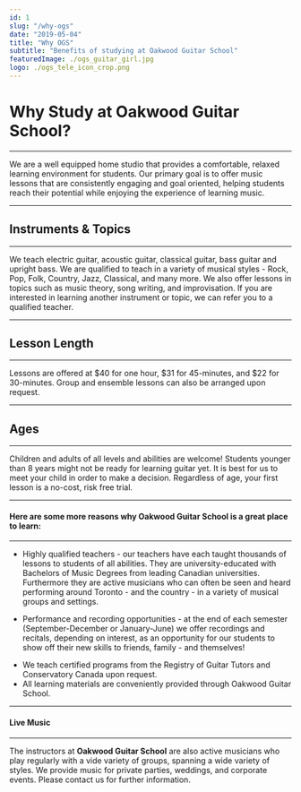 ```yaml
---
id: 1
slug: "/why-ogs"
date: "2019-05-04"
title: "Why OGS"
subtitle: "Benefits of studying at Oakwood Guitar School"
featuredImage: ./ogs_guitar_girl.jpg
logo: ./ogs_tele_icon_crop.png
---
```


# **Why Study at Oakwood Guitar School?**
---
We are a well equipped home studio that provides a comfortable, relaxed learning environment for students. Our primary goal is to offer music lessons that are consistently engaging and goal oriented, helping students reach their potential while enjoying the experience of learning music.  

---
## **Instruments & Topics**
---
We teach electric guitar, acoustic guitar, classical guitar, bass guitar and upright bass. We are qualified to teach in a variety of musical styles - Rock, Pop, Folk, Country, Jazz, Classical, and many more. We also offer lessons in topics such as music theory, song writing, and improvisation. If you are interested in learning another instrument or topic, we can refer you to a qualified teacher.

---
## **Lesson Length**
---
Lessons are offered at $40 for one hour, $31 for 45-minutes, and $22 for 30-minutes. Group and ensemble lessons can also be arranged upon request.  
 
---  
## **Ages**  
---
Children and adults of all levels and abilities are welcome! Students younger than 8 years might not be ready for learning guitar yet. It is best for us to meet your child in order to make a decision. Regardless of age, your first lesson is a no-cost, risk free trial. 

---  
#### **Here are some more reasons why Oakwood Guitar School is a great place to learn:**
---

- Highly qualified teachers - our teachers have each taught thousands of lessons to students of all abilities. They are university-educated with Bachelors of Music Degrees from leading Canadian universities. Furthermore they are active musicians who can often be seen and heard performing around Toronto - and the country - in a variety of musical groups and settings.
* Performance and recording opportunities - at the end of each semester (September-December or January-June) we offer recordings and recitals, depending on interest, as an opportunity for our students to show off their new skills to friends, family - and themselves!
- We teach certified programs from the Registry of Guitar Tutors and Conservatory Canada upon request.
- All learning materials are conveniently provided through Oakwood Guitar School.

---  
#### **Live Music**
---

The instructors at **Oakwood Guitar School** are also active musicians who play regularly with a vide variety of groups, spanning a wide variety of styles. We provide music for private parties, weddings, and corporate events. Please contact us for further information.